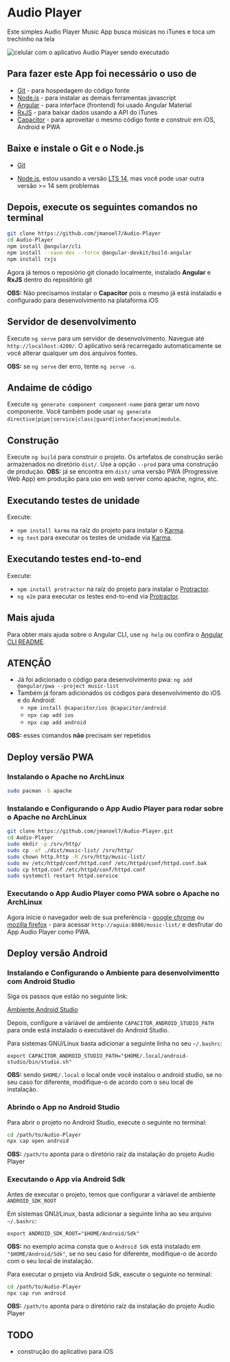 # Audio Player

Este simples Audio Player Music App busca músicas no iTunes e toca um trechinho na tela

![celular com o aplicativo Audio Player sendo executado](https://github.com/jmanoel7/Audio-Player/blob/main/audio-player-preview.png?raw=true)

## Para fazer este App foi necessário o uso de

- [Git](https://git-scm.com/)       - para hospedagem do código fonte
- [Node.js](https://nodejs.org/)   - para instalar as demais ferramentas javascript
- [Angular](https://angular.io/)   - para interface (frontend) foi usado Angular Material
- [RxJS](https://rxjs.dev/)      - para baixar dados usando a API do iTunes
- [Capacitor](https://capacitorjs.com/) - para aproveitar o mesmo código fonte e construir em iOS, Android e PWA

## Baixe e instale o Git e o Node.js

- [Git](https://git-scm.com/download/win)

- [Node.js](https://nodejs.org/en/download/), estou usando a versão [LTS 14](https://nodejs.org/dist/latest-v14.x/), mas você pode usar outra versão >= 14 sem problemas

## Depois, execute os seguintes comandos no terminal

```sh
git clone https://github.com/jmanoel7/Audio-Player
cd Audio-Player
npm install @angular/cli
npm install --save-dev --force @angular-devkit/build-angular
npm install rxjs
```

Agora já temos o reposiório git clonado localmente, instalado **Angular** e **RxJS** dentro do repositório git

**OBS:** Não precisamos instalar o **Capacitor** pois o mesmo já está instalado e configurado para desenvolvimento na plataforma iOS

## Servidor de desenvolvimento

Execute `ng serve` para um servidor de desenvolvimento. Navegue até `http://localhost:4200/`. O aplicativo será recarregado automaticamente se você alterar qualquer um dos arquivos fontes.

**OBS:** se `ng serve` der erro, tente `ng serve -o`.

## Andaime de código

Execute `ng generate component component-name` para gerar um novo componente. Você também pode usar `ng generate directive|pipe|service|class|guard|interface|enum|module`.

## Construção

Execute `ng build` para construir o projeto. Os artefatos de construção serão armazenados no diretório `dist/`. Use a opção `--prod` para uma construção de produção.
**OBS:** já se encontra em `dist/` uma versão PWA (Progressive Web App) em produção para uso em web server como apache, nginx, etc.

## Executando testes de unidade

Execute:

- `npm install karma` na raíz do projeto para instalar o [Karma](https://karma-runner.github.io).
- `ng test` para executar os testes de unidade via [Karma](https://karma-runner.github.io).

## Executando testes end-to-end

Execute:

- `npm install protractor` na raíz do projeto para instalar o [Protractor](http://www.protractortest.org/).
- `ng e2e` para executar os testes end-to-end via [Protractor](http://www.protractortest.org/).

## Mais ajuda

Para obter mais ajuda sobre o Angular CLI, use `ng help` ou confira o [Angular CLI README](https://github.com/angular/angular-cli/blob/master/README.md).

## ATENÇÃO

- Já foi adicionado o código para desenvolvimento pwa: `ng add @angular/pwa --project music-list`
- Também já foram adicionados os códigos para desenvolvimento do iOS e do Android:
  - `npm install @capacitor/ios @capacitor/android`
  - `npx cap add ios`
  - `npx cap add android`

**OBS:** esses comandos **não** precisam ser repetidos

## Deploy versão PWA

### Instalando o Apache no ArchLinux

```sh
sudo pacman -S apache
```

### Instalando e Configurando o App Audio Player para rodar sobre o Apache no ArchLinux

```sh
git clone https://github.com/jmanoel7/Audio-Player.git
cd Audio-Player
sudo mkdir -p /srv/http/
sudo cp -af ./dist/music-list/ /srv/http/
sudo chown http.http -R /srv/http/music-list/
sudo mv /etc/httpd/conf/httpd.conf /etc/httpd/conf/httpd.conf.bak
sudo cp httpd.conf /etc/httpd/conf/httpd.conf
sudo systemctl restart httpd.service
```

### Executando o App Audio Player como PWA sobre o Apache no ArchLinux

Agora inicie o navegador web de sua preferência - [google chrome](https://www.google.com/intl/pt-BR/chrome/) ou [mozilla firefox](https://www.mozilla.org/pt-BR/firefox/new/) - para acessar `http://aguia:8080/music-list/` e desfrutar do App Audio Player como PWA.

## Deploy versão Android

### Instalando e Configurando o Ambiente para desenvolvimentto com Android Studio

Siga os passos que estão no seguinte link:

[Ambiente Android Studio](https://capacitorjs.com/docs/getting-started/environment-setup#android-development)

Depois, configure a váriável de ambiente `CAPACITOR_ANDROID_STUDIO_PATH` para onde está instalado o executável do Android Studio.

Para sistemas GNU/Linux basta adicionar a seguinte linha no seu `~/.bashrc`:

`export CAPACITOR_ANDROID_STUDIO_PATH="$HOME/.local/android-studio/bin/studio.sh"`

**OBS:** sendo `$HOME/.local` o local onde você instalou o android studio, se no seu caso for diferente, modifique-o de acordo com o seu local de instalação.

### Abrindo o App no Android Studio

Para abrir o projeto no Android Studio, execute o seguinte no terminal:

```sh
cd /path/to/Audio-Player
npx cap open android
```

**OBS:** `/path/to` aponta para o diretório raíz da instalação do projeto Audio Player

### Executando o App via Android Sdk

Antes de executar o projeto, temos que configurar a váriavel de ambiente `ANDROID_SDK_ROOT`

Em sistemas GNU/Linux, basta adicionar a seguinte linha ao seu arquivo `~/.bashrc`:

`export ANDROID_SDK_ROOT="$HOME/Android/Sdk"`

**OBS:** no exemplo acima consta que o `Android Sdk` está instalado em `"$HOME/Android/Sdk"`, se no seu caso for diferente, modifique-o de acordo com o seu local de instalação.

Para executar o projeto via Android Sdk, execute o seguinte no terminal:

```sh
cd /path/to/Audio-Player
npx cap run android
```

**OBS:** `/path/to` aponta para o diretório raíz da instalação do projeto Audio Player

## TODO

- construção do aplicativo para iOS
